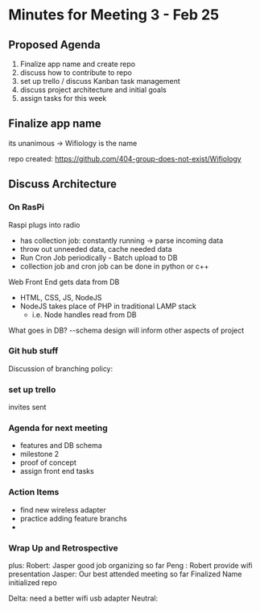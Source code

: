# Minutes for Meeting 3 - Feb 25

## Proposed Agenda

1. Finalize app name and create repo
2. discuss how to contribute to repo
3. set up trello / discuss Kanban task management
4. discuss project architecture and initial goals
5. assign tasks for this week

## Finalize app name

its unanimous -> Wifiology is the name

repo created: https://github.com/404-group-does-not-exist/Wifiology

## Discuss Architecture

### On RasPi

Raspi plugs into radio
- has collection job: constantly running -> parse incoming data
- throw out unneeded data, cache needed data
- Run Cron Job periodically - Batch upload to DB
- collection job and cron job can be done in python or c++

Web Front End gets data from DB
- HTML, CSS, JS, NodeJS
- NodeJS takes place of PHP in traditional LAMP stack
  - i.e. Node handles read from DB

What goes in DB?
--schema design will inform other aspects of project

### Git hub stuff

Discussion of branching policy: <add links>

### set up trello

invites sent

### Agenda for next meeting

- features and DB schema
- milestone 2
- proof of concept
- assign front end tasks

### Action Items

- find new wireless adapter
- practice adding feature branchs
- 
### Wrap Up and Retrospective

plus: Robert: Jasper good job organizing so far
      Peng : Robert provide wifi presentation
      Jasper: Our best attended meeting so far
      Finalized Name initialized repo

Delta:
       need a better wifi usb adapter
Neutral:
